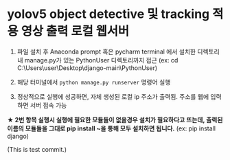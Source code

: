 # yolov5 object detective 및 tracking 적용 영상 출력 로컬 웹서버

1. 파일 설치 후 Anaconda prompt 혹은 pycharm terminal 에서 설치한 디렉토리내 manage.py가 있는 PythonUser 디렉토리까지 접근
(ex: cd C:\Users\user\Desktop\django-main\PythonUser)

2. 해당 터미널에서 
``` python manage.py runserver ``` 명령어 실행

3. 정상적으로 실행에 성공하면, 자체 생성된 로컬 ip 주소가 출력됨. 주소를 웹에 입력하면 서버 접속 가능





**★ 2번 항목 실행시 실행에 필요한 모듈들이 없을경우 설치가 필요하다고 뜨는데, 출력된 이름의 모듈들을 그대로 pip install ~을 통해 모두 설치하면 됩니다.**
(ex: pip install django)


(This is test commit.)
